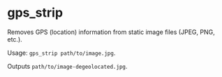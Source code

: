 # gps_strip

Removes GPS (location) information from static image files (JPEG, PNG, etc.).

Usage: `gps_strip path/to/image.jpg`.

Outputs `path/to/image-degeolocated.jpg`.
